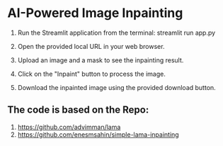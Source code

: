 # AI-Powered Image Inpainting

1. Run the Streamlit application from the terminal: streamlit run app.py

2. Open the provided local URL in your web browser.

3. Upload an image and a mask to see the inpainting result.

4. Click on the "Inpaint" button to process the image.

5. Download the inpainted image using the provided download button.



## The code is based on the Repo:

1. https://github.com/advimman/lama
2.  https://github.com/enesmsahin/simple-lama-inpainting
